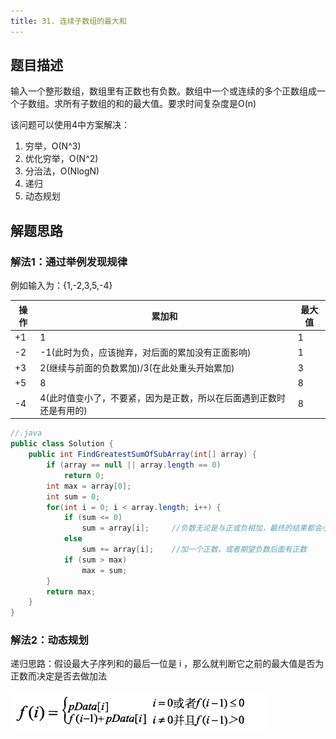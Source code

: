 ```yaml
---
title: 31. 连续子数组的最大和
---
```


## 题目描述 

输入一个整形数组，数组里有正数也有负数。数组中一个或连续的多个正数组成一个子数组。求所有子数组的和的最大值。要求时间复杂度是O(n)

该问题可以使用4中方案解决：
1. 穷举，O(N^3)
2. 优化穷举，O(N^2)
3. 分治法，O(NlogN)
4. 递归
5. 动态规划

## 解题思路

### 解法1：通过举例发现规律

例如输入为：{1,-2,3,5,-4}

|操作|累加和|最大值|
|--|--|--|
|+1|1|1|
|-2|-1(此时为负，应该抛弃，对后面的累加没有正面影响)|1|
|+3|2(继续与前面的负数累加)/3(在此处重头开始累加)|3|
|+5|8|8|
|-4|4(此时值变小了，不要紧，因为是正数，所以在后面遇到正数时还是有用的)|8|



```java 
//.java
public class Solution {
    public int FindGreatestSumOfSubArray(int[] array) {
        if (array == null || array.length == 0)
            return 0;
        int max = array[0];
        int sum = 0;
        for(int i = 0; i < array.length; i++) {
            if (sum <= 0)
                sum = array[i];     //负数无论是与正或负相加，最终的结果都会小于被加数
            else
                sum += array[i];    //加一个正数，或者期望负数后面有正数
            if (sum > max)
                max = sum;
        }
        return max;
    }
}
```

### 解法2：动态规划

递归思路：假设最大子序列和的最后一位是 i ，那么就判断它之前的最大值是否为正数而决定是否去做加法

![递归公式](/images/剑指offer/31.连续子数组的最大和.png)
